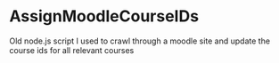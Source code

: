 # AssignMoodleCourseIDs
Old node.js script I used to crawl through a moodle site and update the course ids for all relevant courses
